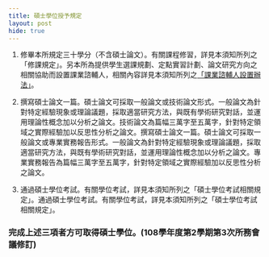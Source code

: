 ```yaml
---
title: 碩士學位授予規定
layout: post
hide: true
---
```



1. 修畢本所規定三十學分（不含碩士論文）。有關課程修習，詳見本須知所列之「修課規定」。另本所為提供學生選課規劃、定點實習計劃、論文研究方向之相關協助而設置課業諮輔人，相關內容詳見本須知所列之[「課業諮輔人設置辦法」](https://e62.shu.edu.tw/rules/helper.html)。

2. 撰寫碩士論文一篇。碩士論文可採取一般論文或技術論文形式。一般論文為針對特定經驗現象或理論議題，採取適當研究方法，與既有學術研究對話，並運用理論性概念加以分析之論文。技術論文為篇幅三萬字至五萬字，針對特定領域之實際經驗加以反思性分析之論文。撰寫碩士論文一篇。碩士論文可採取一般論文或專業實務報告形式。一般論文為針對特定經驗現象或理論議題，採取適當研究方法，與既有學術研究對話，並運用理論性概念加以分析之論文。專業實務報告為篇幅三萬字至五萬字，針對特定領域之實際經驗加以反思性分析之論文。

3. 通過碩士學位考試。有關學位考試，詳見本須知所列之「碩士學位考試相關規定」。通過碩士學位考試。有關學位考試，詳見本須知所列之「碩士學位考試相關規定」。

### 完成上述三項者方可取得碩士學位。(108學年度第2學期第3次所務會議修訂)
